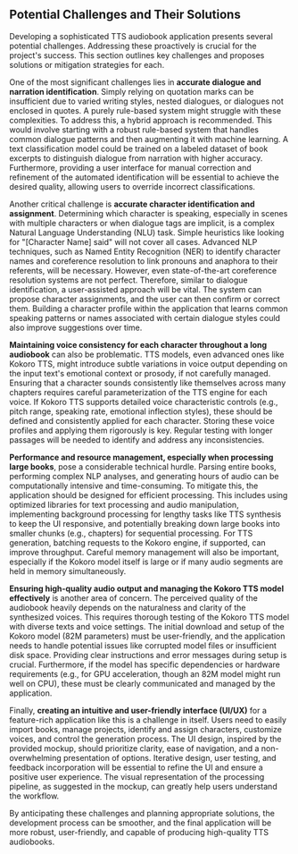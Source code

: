 ## Potential Challenges and Their Solutions

Developing a sophisticated TTS audiobook application presents several potential challenges. Addressing these proactively is crucial for the project's success. This section outlines key challenges and proposes solutions or mitigation strategies for each.

One of the most significant challenges lies in **accurate dialogue and narration identification**. Simply relying on quotation marks can be insufficient due to varied writing styles, nested dialogues, or dialogues not enclosed in quotes. A purely rule-based system might struggle with these complexities. To address this, a hybrid approach is recommended. This would involve starting with a robust rule-based system that handles common dialogue patterns and then augmenting it with machine learning. A text classification model could be trained on a labeled dataset of book excerpts to distinguish dialogue from narration with higher accuracy. Furthermore, providing a user interface for manual correction and refinement of the automated identification will be essential to achieve the desired quality, allowing users to override incorrect classifications.

Another critical challenge is **accurate character identification and assignment**. Determining which character is speaking, especially in scenes with multiple characters or when dialogue tags are implicit, is a complex Natural Language Understanding (NLU) task. Simple heuristics like looking for "[Character Name] said" will not cover all cases. Advanced NLP techniques, such as Named Entity Recognition (NER) to identify character names and coreference resolution to link pronouns and anaphora to their referents, will be necessary. However, even state-of-the-art coreference resolution systems are not perfect. Therefore, similar to dialogue identification, a user-assisted approach will be vital. The system can propose character assignments, and the user can then confirm or correct them. Building a character profile within the application that learns common speaking patterns or names associated with certain dialogue styles could also improve suggestions over time.

**Maintaining voice consistency for each character throughout a long audiobook** can also be problematic. TTS models, even advanced ones like Kokoro TTS, might introduce subtle variations in voice output depending on the input text's emotional context or prosody, if not carefully managed. Ensuring that a character sounds consistently like themselves across many chapters requires careful parameterization of the TTS engine for each voice. If Kokoro TTS supports detailed voice characteristic controls (e.g., pitch range, speaking rate, emotional inflection styles), these should be defined and consistently applied for each character. Storing these voice profiles and applying them rigorously is key. Regular testing with longer passages will be needed to identify and address any inconsistencies.

**Performance and resource management, especially when processing large books**, pose a considerable technical hurdle. Parsing entire books, performing complex NLP analyses, and generating hours of audio can be computationally intensive and time-consuming. To mitigate this, the application should be designed for efficient processing. This includes using optimized libraries for text processing and audio manipulation, implementing background processing for lengthy tasks like TTS synthesis to keep the UI responsive, and potentially breaking down large books into smaller chunks (e.g., chapters) for sequential processing. For TTS generation, batching requests to the Kokoro engine, if supported, can improve throughput. Careful memory management will also be important, especially if the Kokoro model itself is large or if many audio segments are held in memory simultaneously.

**Ensuring high-quality audio output and managing the Kokoro TTS model effectively** is another area of concern. The perceived quality of the audiobook heavily depends on the naturalness and clarity of the synthesized voices. This requires thorough testing of the Kokoro TTS model with diverse texts and voice settings. The initial download and setup of the Kokoro model (82M parameters) must be user-friendly, and the application needs to handle potential issues like corrupted model files or insufficient disk space. Providing clear instructions and error messages during setup is crucial. Furthermore, if the model has specific dependencies or hardware requirements (e.g., for GPU acceleration, though an 82M model might run well on CPU), these must be clearly communicated and managed by the application.

Finally, **creating an intuitive and user-friendly interface (UI/UX)** for a feature-rich application like this is a challenge in itself. Users need to easily import books, manage projects, identify and assign characters, customize voices, and control the generation process. The UI design, inspired by the provided mockup, should prioritize clarity, ease of navigation, and a non-overwhelming presentation of options. Iterative design, user testing, and feedback incorporation will be essential to refine the UI and ensure a positive user experience. The visual representation of the processing pipeline, as suggested in the mockup, can greatly help users understand the workflow.

By anticipating these challenges and planning appropriate solutions, the development process can be smoother, and the final application will be more robust, user-friendly, and capable of producing high-quality TTS audiobooks.
